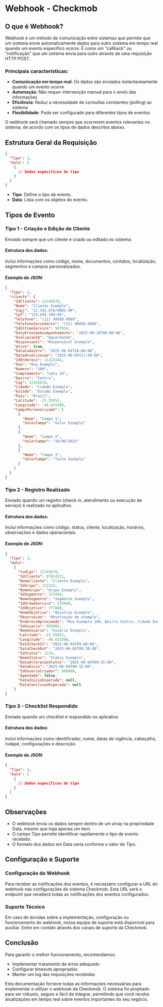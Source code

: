 # Webhook - Checkmob

## O que é Webhook?

Webhook é um método de comunicação entre sistemas que permite que um sistema envie automaticamente dados para outro sistema em tempo real quando um evento específico ocorre. É como um "callback" ou "notificação" que um sistema envia para outro através de uma requisição HTTP POST.

### Principais características:
- **Comunicação em tempo real**: Os dados são enviados instantaneamente quando um evento ocorre
- **Automação**: Não requer intervenção manual para o envio das informações
- **Eficiência**: Reduz a necessidade de consultas constantes (polling) ao sistema
- **Flexibilidade**: Pode ser configurado para diferentes tipos de eventos

O webhook será chamado sempre que ocorrerem eventos relevantes no sistema, de acordo com os tipos de dados descritos abaixo.

## Estrutura Geral da Requisição

```json
{
  "Tipo": 1,
  "Data": [
    {
      // Dados específicos do tipo
    }
  ]
}
```

- **Tipo**: Define o tipo de evento.
- **Data**: Lista com os objetos do evento.

## Tipos de Evento

### Tipo 1 - Criação e Edição de Cliente

Enviado sempre que um cliente é criado ou editado no sistema.

#### Estrutura dos dados:
Inclui informações como código, nome, documentos, contatos, localização, segmentos e campos personalizados.

#### Exemplo de JSON:

```json
{
  "Tipo": 1,
  "cliente": {
    "IdCliente": 12345678,
    "Nome": "Cliente Exemplo",
    "Cnpj": "12.345.678/0001-90",
    "Cpf": "123.456.789-00",
    "Telefone": "(11) 99999-9999",
    "TelefoneSecundario": "(11) 98888-8888",
    "IdUltimoServico": 987654,
    "DataProximoAcompanhamento": "2025-06-10T00:00:00",
    "AvaliacaoIA": "Aguardando",
    "Responsavel": "Responsável Exemplo",
    "Ativo": true,
    "DataCadastro": "2025-06-04T16:00:00",
    "DataAtualizacao": "2025-06-04T17:00:00",
    "IdEndereco": 11223344,
    "Rua": "Rua Exemplo",
    "Numero": "100",
    "Complemento": "Sala 10",
    "Bairro": "Centro",
    "Cep": 12345678,
    "Cidade": "Cidade Exemplo",
    "Estado": "Estado Exemplo",
    "Pais": "Brasil",
    "Latitude": -23.55052,
    "Longitude": -46.633308,
    "CampoPersonalizado": [
      {
        "Nome": "Campo 1",
        "ValorCampo": "Valor Exemplo"
      },
      {
        "Nome": "Campo 2",
        "ValorCampo": "10/06/2025"
      },
      {
        "Nome": "Campo 3",
        "ValorCampo": "Texto Exemplo"
      }
    ]
  }
}
```

### Tipo 2 - Registro Realizado

Enviado quando um registro (check-in, atendimento ou execução de serviço) é realizado no aplicativo.

#### Estrutura dos dados:
Inclui informações como código, status, cliente, localização, horários, observações e dados operacionais.

#### Exemplo de JSON:

```json
{
  "Tipo": 2,
  "data": 
    {
      "Codigo": 12345678,
      "IdCliente": 87654321,
      "NomeCliente": "Cliente Exemplo",
      "IdGrupo": 111222,
      "NomeGrupo": "Grupo Exemplo",
      "IdSegmento": 333444,
      "NomeSegmento": "Segmento Exemplo",
      "IdOrdemServico": 555666,
      "IdObjetivo": 777888,
      "NomeObjetivo": "Objetivo Exemplo",
      "Observacao": "Observação de exemplo",
      "EnderecoAproximado": "Rua Exemplo 100, Bairro Centro, Cidade Exemplo, Estado, 12345-678, Brasil",
      "IdUsuario": 999000,
      "NomeUsuario": "Usuário Exemplo",
      "Latitude": -23.55052,
      "Longitude": -46.633308,
      "DataCheckIn": "2025-06-04T09:00:00",
      "DataCheckOut": "2025-06-04T09:30:00",
      "IdStatus": 1234,
      "NomeStatus": "Status Exemplo",
      "DataAlteracaoStatus": "2025-06-04T09:15:00",
      "DataEnvio": "2025-06-04T09:15:00",
      "IdUsuarioCriador": 999000,
      "Agendado": false,
      "DataInicioEsperada": null,
      "DataConclusaoEsperada": null
    }
}
```

### Tipo 3 - Checklist Respondido

Enviado quando um checklist é respondido no aplicativo.

#### Estrutura dos dados:
Inclui informações como identificador, nome, datas de vigência, cabeçalho, rodapé, configurações e descrição.

#### Exemplo de JSON:

```json
{
  "Tipo": 3,
  "Data": [
    {
      // Dados específicos do tipo
    }
  ]
}
```

## Observações

- O webhook envia os dados sempre dentro de um array na propriedade Data, mesmo que haja apenas um item.
- O campo Tipo permite identificar rapidamente o tipo de evento recebido.
- O formato dos dados em Data varia conforme o valor de Tipo.

## Configuração e Suporte

### Configuração do Webhook
Para receber as notificações dos eventos, é necessário configurar a URL do webhook nas configurações do sistema Checkmob. Esta URL será o endpoint que receberá todas as notificações dos eventos configurados.

### Suporte Técnico
Em caso de dúvidas sobre a implementação, configuração ou funcionamento do webhook, nossa equipe de suporte está disponível para auxiliar. Entre em contato através dos canais de suporte da Checkmob.

## Conclusão
Para garantir o melhor funcionamento, recomendamos:

- Implementar tratamento de erros adequado
- Configurar timeouts apropriados
- Manter um log das requisições recebidas


Esta documentação fornece todas as informações necessárias para implementar e utilizar o webhook da Checkmob. O sistema foi projetado para ser robusto, seguro e fácil de integrar, permitindo que você receba atualizações em tempo real sobre eventos importantes do seu negócio.


